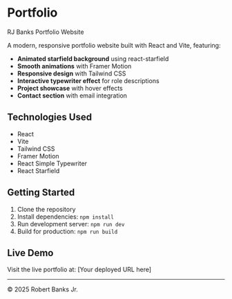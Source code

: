 # Portfolio

RJ Banks Portfolio Website

A modern, responsive portfolio website built with React and Vite, featuring:

- **Animated starfield background** using react-starfield
- **Smooth animations** with Framer Motion
- **Responsive design** with Tailwind CSS
- **Interactive typewriter effect** for role descriptions
- **Project showcase** with hover effects
- **Contact section** with email integration

## Technologies Used

- React
- Vite
- Tailwind CSS
- Framer Motion
- React Simple Typewriter
- React Starfield

## Getting Started

1. Clone the repository
2. Install dependencies: `npm install`
3. Run development server: `npm run dev`
4. Build for production: `npm run build`

## Live Demo

Visit the live portfolio at: [Your deployed URL here]

---

© 2025 Robert Banks Jr.

